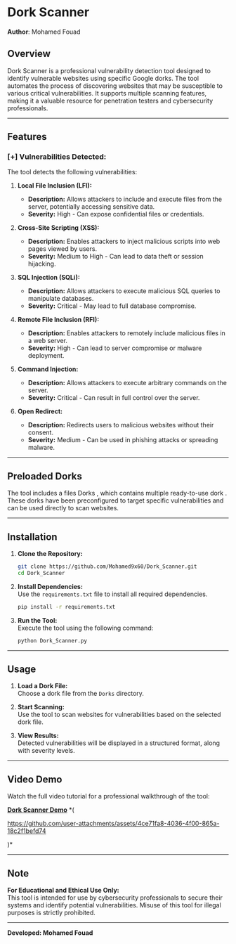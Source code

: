 # Dork Scanner  

**Author**: Mohamed Fouad  

## Overview  
Dork Scanner is a professional vulnerability detection tool designed to identify vulnerable websites using specific Google dorks. The tool automates the process of discovering websites that may be susceptible to various critical vulnerabilities. It supports multiple scanning features, making it a valuable resource for penetration testers and cybersecurity professionals.  

---

## Features  

### [+] Vulnerabilities Detected:
The tool detects the following vulnerabilities:  

1. **Local File Inclusion (LFI):**  
   - **Description:** Allows attackers to include and execute files from the server, potentially accessing sensitive data.  
   - **Severity:** High - Can expose confidential files or credentials.  

2. **Cross-Site Scripting (XSS):**  
   - **Description:** Enables attackers to inject malicious scripts into web pages viewed by users.  
   - **Severity:** Medium to High - Can lead to data theft or session hijacking.  

3. **SQL Injection (SQLi):**  
   - **Description:** Allows attackers to execute malicious SQL queries to manipulate databases.  
   - **Severity:** Critical - May lead to full database compromise.  

4. **Remote File Inclusion (RFI):**  
   - **Description:** Enables attackers to remotely include malicious files in a web server.  
   - **Severity:** High - Can lead to server compromise or malware deployment.  

5. **Command Injection:**  
   - **Description:** Allows attackers to execute arbitrary commands on the server.  
   - **Severity:** Critical - Can result in full control over the server.  

6. **Open Redirect:**  
   - **Description:** Redirects users to malicious websites without their consent.  
   - **Severity:** Medium - Can be used in phishing attacks or spreading malware.  

---

## Preloaded Dorks  
The tool includes a files Dorks , which contains multiple ready-to-use dork . These dorks have been preconfigured to target specific vulnerabilities and can be used directly to scan websites.  

---

## Installation  

1. **Clone the Repository:**  
   ```bash
   git clone https://github.com/Mohamed9x60/Dork_Scanner.git
   cd Dork_Scanner
   ```

2. **Install Dependencies:**  
   Use the `requirements.txt` file to install all required dependencies.  
   ```bash
   pip install -r requirements.txt
   ```

3. **Run the Tool:**  
   Execute the tool using the following command:  
   ```bash
   python Dork_Scanner.py
   ```

---

## Usage  
1. **Load a Dork File:**  
   Choose a dork file from the `Dorks` directory.  

2. **Start Scanning:**  
   Use the tool to scan websites for vulnerabilities based on the selected dork file.  

3. **View Results:**  
   Detected vulnerabilities will be displayed in a structured format, along with severity levels.  
  

---


## Video Demo  
Watch the full video tutorial for a professional walkthrough of the tool:  

[**Dork Scanner Demo**](#) *(

https://github.com/user-attachments/assets/4ce71fa8-4036-4f00-865a-18c2f1befd74

)*  

---


## Note  
**For Educational and Ethical Use Only:**  
This tool is intended for use by cybersecurity professionals to secure their systems and identify potential vulnerabilities. Misuse of this tool for illegal purposes is strictly prohibited.  

---  

**Developed: Mohamed Fouad**
